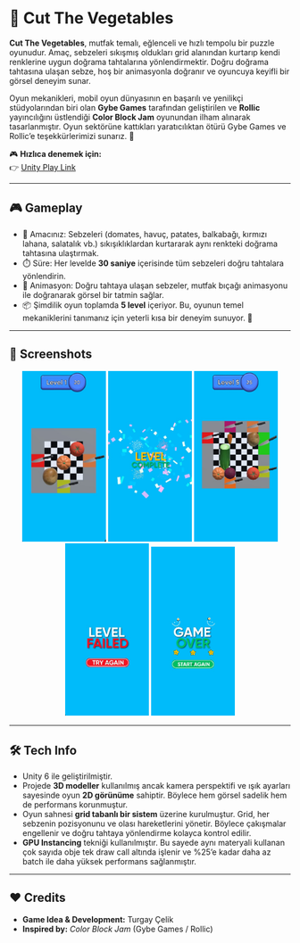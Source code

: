 # 🥕 Cut The Vegetables  

**Cut The Vegetables**, mutfak temalı, eğlenceli ve hızlı tempolu bir puzzle oyunudur. Amaç, sebzeleri sıkışmış oldukları grid alanından kurtarıp kendi renklerine uygun doğrama tahtalarına yönlendirmektir. Doğru doğrama tahtasına ulaşan sebze, hoş bir animasyonla doğranır ve oyuncuya keyifli bir görsel deneyim sunar.  

Oyun mekanikleri, mobil oyun dünyasının en başarılı ve yenilikçi stüdyolarından biri olan **Gybe Games** tarafından geliştirilen ve **Rollic** yayıncılığını üstlendiği **Color Block Jam** oyunundan ilham alınarak tasarlanmıştır. Oyun sektörüne kattıkları yaratıcılıktan ötürü Gybe Games ve Rollic’e teşekkürlerimizi sunarız. 🙌  

🎮 **Hızlıca denemek için:**  
👉 [Unity Play Link](https://play.unity.com/en/games/379b35bc-1a0e-4150-8f6c-53e19ee6579a/cut-the-vegetables)  

---

## 🎮 Gameplay  

- 🥗 Amacınız: Sebzeleri (domates, havuç, patates, balkabağı, kırmızı lahana, salatalık vb.) sıkışıklıklardan kurtararak aynı renkteki doğrama tahtasına ulaştırmak.  
- ⏱️ Süre: Her levelde **30 saniye** içerisinde tüm sebzeleri doğru tahtalara yönlendirin.  
- 🔪 Animasyon: Doğru tahtaya ulaşan sebzeler, mutfak bıçağı animasyonu ile doğranarak görsel bir tatmin sağlar.  
- 📦 Şimdilik oyun toplamda **5 level** içeriyor. Bu, oyunun temel mekaniklerini tanımanız için yeterli kısa bir deneyim sunuyor. 🚀  

---

## 📸 Screenshots  

<p align="center">
  <img src="Assets/Screenshots/screenshot1.jpg" width="150"/>
  <img src="Assets/Screenshots/screenshot2.jpg" width="150"/>
  <img src="Assets/Screenshots/screenshot3.jpg" width="150"/>
  <img src="Assets/Screenshots/screenshot4.jpg" width="150"/>
  <img src="Assets/Screenshots/screenshot5.jpg" width="150"/>
</p>  

---

## 🛠️ Tech Info  

- Unity 6 ile geliştirilmiştir.  
- Projede **3D modeller** kullanılmış ancak kamera perspektifi ve ışık ayarları sayesinde oyun **2D görünüme** sahiptir. Böylece hem görsel sadelik hem de performans korunmuştur.  
- Oyun sahnesi **grid tabanlı bir sistem** üzerine kurulmuştur. Grid, her sebzenin pozisyonunu ve olası hareketlerini yönetir. Böylece çakışmalar engellenir ve doğru tahtaya yönlendirme kolayca kontrol edilir.  
- **GPU Instancing** tekniği kullanılmıştır. Bu sayede aynı materyali kullanan çok sayıda obje tek draw call altında işlenir ve %25’e kadar daha az batch ile daha yüksek performans sağlanmıştır.  

---

## ❤️ Credits  

- **Game Idea & Development:** Turgay Çelik  
- **Inspired by:** *Color Block Jam* (Gybe Games / Rollic)  
